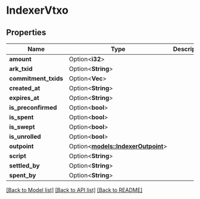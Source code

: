 # IndexerVtxo

## Properties

| Name                 | Type                                                      | Description | Notes      |
| -------------------- | --------------------------------------------------------- | ----------- | ---------- |
| **amount**           | Option<**i32**>                                           |             | [optional] |
| **ark_txid**         | Option<**String**>                                        |             | [optional] |
| **commitment_txids** | Option<**Vec<String>**>                                   |             | [optional] |
| **created_at**       | Option<**String**>                                        |             | [optional] |
| **expires_at**       | Option<**String**>                                        |             | [optional] |
| **is_preconfirmed**  | Option<**bool**>                                          |             | [optional] |
| **is_spent**         | Option<**bool**>                                          |             | [optional] |
| **is_swept**         | Option<**bool**>                                          |             | [optional] |
| **is_unrolled**      | Option<**bool**>                                          |             | [optional] |
| **outpoint**         | Option<[**models::IndexerOutpoint**](IndexerOutpoint.md)> |             | [optional] |
| **script**           | Option<**String**>                                        |             | [optional] |
| **settled_by**       | Option<**String**>                                        |             | [optional] |
| **spent_by**         | Option<**String**>                                        |             | [optional] |

[[Back to Model list]](../README.md#documentation-for-models) [[Back to API list]](../README.md#documentation-for-api-endpoints) [[Back to README]](../README.md)
